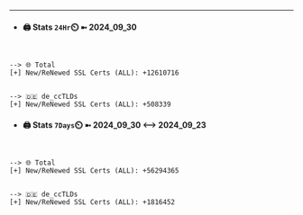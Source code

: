 

---
- #### 🖨️ **Stats** `24Hr`⏲️ ➼ 2024_09_30
```console


--> 🌐 Total
[+] New/ReNewed SSL Certs (ALL): +12610716


--> 🇩🇪 de_ccTLDs
[+] New/ReNewed SSL Certs (ALL): +508339

```

- #### 🖨️ **Stats** `7Days`⏲️ ➼ 2024_09_30 <--> 2024_09_23
```console


--> 🌐 Total
[+] New/ReNewed SSL Certs (ALL): +56294365


--> 🇩🇪 de_ccTLDs
[+] New/ReNewed SSL Certs (ALL): +1816452

```

